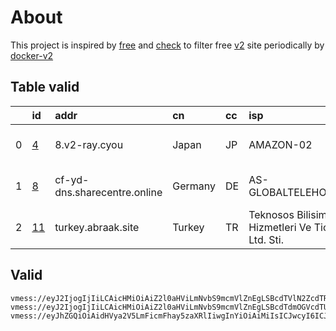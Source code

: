 
# About

This project is inspired by [free](https://github.com/freefq/free) and [check](https://github.com/yeahwu/check) to filter free [v2](https://github.com/v2fly/v2ray-core) site periodically by [docker-v2](https://hub.docker.com/r/v2ray/official)

    

## Table valid
|    | id                   | addr                         | cn      | cc   | isp                                           | ip             | chatgpt          |
|---:|:---------------------|:-----------------------------|:--------|:-----|:----------------------------------------------|:---------------|:-----------------|
|  0 | [4](config/4.json)   | 8.v2-ray.cyou                | Japan   | JP   | AMAZON-02                                     | 18.179.36.139  | Yes (Region: JP) |
|  1 | [8](config/8.json)   | cf-yd-dns.sharecentre.online | Germany | DE   | AS-GLOBALTELEHOST                             | 193.108.118.34 | Yes (Region: DE) |
|  2 | [11](config/11.json) | turkey.abraak.site           | Turkey  | TR   | Teknosos Bilisim Hizmetleri Ve Tic. Ltd. Sti. | 212.64.214.179 | Yes (Region: TR) |

## Valid
```
vmess://eyJ2IjogIjIiLCAicHMiOiAiZ2l0aHViLmNvbS9mcmVlZnEgLSBcdTVlN2ZcdTRlMWNcdTc3MDFcdTRmNWJcdTVjNzFcdTVlMDJcdTc5ZmJcdTUyYTggNCIsICJhZGQiOiAiOC52Mi1yYXkuY3lvdSIsICJwb3J0IjogIjIzNjA4IiwgImlkIjogIjBkZDE5ZDIwLWVjODYtMzY4MC1iMjU2LTg3MjM3YmFmYTg5ZSIsICJhaWQiOiAiMiIsICJzY3kiOiAiYXV0byIsICJuZXQiOiAidGNwIiwgInR5cGUiOiAibm9uZSIsICJob3N0IjogIjgudjItcmF5LmN5b3UiLCAicGF0aCI6ICIvIiwgInRscyI6ICIiLCAic25pIjogIiIsICJhbHBuIjogIiJ9
vmess://eyJ2IjogIjIiLCAicHMiOiAiZ2l0aHViLmNvbS9mcmVlZnEgLSBcdTdmOGVcdTU2ZmRDbG91ZEZsYXJlXHU1MTZjXHU1M2Y4Q0ROXHU4MjgyXHU3MGI5IDgiLCAiYWRkIjogImNmLXlkLWRucy5zaGFyZWNlbnRyZS5vbmxpbmUiLCAicG9ydCI6ICI4MCIsICJpZCI6ICIyZDVkOGI5Yy04ZWM0LTRhMzctYjYxMC03OGU3MWUxM2VhZWYiLCAiYWlkIjogIjAiLCAic2N5IjogImF1dG8iLCAibmV0IjogIndzIiwgInR5cGUiOiAibm9uZSIsICJob3N0IjogImRwMy5zY3Byb3h5LnRvcCIsICJwYXRoIjogIi9zaGlya2VyIiwgInRscyI6ICIiLCAic25pIjogIiIsICJhbHBuIjogIiJ9
vmess://eyJhZGQiOiAidHVya2V5LmFicmFhay5zaXRlIiwgInYiOiAiMiIsICJwcyI6ICJnaXRodWIuY29tL2ZyZWVmcSAtIFx1NGYwYVx1NjcxNyAgMTEiLCAicG9ydCI6IDIwODcsICJpZCI6ICIyMTAyNTgzOS1jMTQwLTRjNjctOGY0Yy05YTQxM2NhOGRlM2YiLCAiYWlkIjogIjAiLCAibmV0IjogInRjcCIsICJ0eXBlIjogIiIsICJob3N0IjogIiIsICJwYXRoIjogIi8iLCAidGxzIjogIiJ9
```

